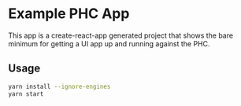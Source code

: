 # Example PHC App

This app is a create-react-app generated project that shows the bare minimum for getting a UI app up and running against the PHC.

## Usage

```bash
yarn install --ignore-engines
yarn start
```
